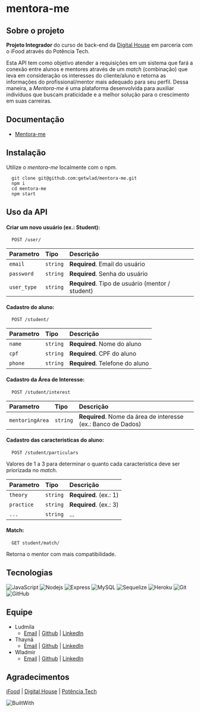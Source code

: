 # mentora-me

## Sobre o projeto

**Projeto Integrador** do curso de back-end da [Digital House](https://www.digitalhouse.com/br) em parceria com o iFood através do Potência Tech.

Esta API tem como objetivo atender a requisições em um sistema que fará a conexão entre alunos e mentores através de um _match_ (combinação) que leva em consideração os interesses do cliente/aluno e retorna as informações do profissional/mentor mais adequado para seu perfil.
Dessa maneira, a _Mentora-me_ é uma plataforma desenvolvida para auxiliar indivíduos que buscam praticidade e a melhor solução para o crescimento em suas carreiras.

## Documentação

- [Mentora-me](https://mentora-me.herokuapp.com/documentation/)

## Instalação

Utilize o _mentora-me_ localmente com o npm.

```
  git clone git@github.com:getwlad/mentora-me.git
  npm i
  cd mentora-me
  npm start
```

## Uso da API

#### Criar um novo usuário (ex.: Student):

```
  POST /user/
```

| Parametro   | Tipo     | Descrição                                        |
| :---------- | :------- | :----------------------------------------------- |
| `email`     | `string` | **Required**. Email do usuário                   |
| `password`  | `string` | **Required**. Senha do usuário                   |
| `user_type` | `string` | **Required**. Tipo de usuário (mentor / student) |

#### Cadastro do aluno:

```
  POST /student/
```

| Parametro | Tipo     | Descrição                       |
| :-------- | :------- | :------------------------------ |
| `name`    | `string` | **Required**. Nome do aluno     |
| `cpf`     | `string` | **Required**. CPF do aluno      |
| `phone`   | `string` | **Required**. Telefone do aluno |

#### Cadastro da Área de Interesse:

```
  POST /student/interest
```

| Parametro       | Tipo     | Descrição                                                     |
| :-------------- | :------- | :------------------------------------------------------------ |
| `mentoringArea` | `string` | **Required**. Nome da área de interesse (ex.: Banco de Dados) |

#### Cadastro das caracteristicas do aluno:

```
  POST /student/particulars
```

Valores de 1 a 3 para determinar o quanto cada característica deve ser priorizada no _match_.

| Parametro  | Tipo     | Descrição              |
| :--------- | :------- | :--------------------- |
| `theory`   | `string` | **Required**. (ex.: 1) |
| `practice` | `string` | **Required**. (ex.: 3) |
| `...`      | `string` | ...                    |

#### Match:

```
  GET student/match/
```

Retorna o mentor com mais compatibilidade.

## Tecnologias

![JavaScript](https://img.shields.io/badge/JavaScript-F7DF1E?style=for-the-badge&logo=javascript&logoColor=black)
![Nodejs](https://img.shields.io/badge/Node.js-43853D?style=for-the-badge&logo=node.js&logoColor=white)
![Express](https://img.shields.io/badge/express.js-%23404d59.svg?style=for-the-badge&logo=express&logoColor=%2361DAFB)
![MySQL](https://img.shields.io/badge/MySQL-00000F?style=for-the-badge&logo=mysql&logoColor=white)
![Sequelize](https://img.shields.io/badge/Sequelize-52B0E7?style=for-the-badge&logo=Sequelize&logoColor=white)
![Heroku](https://img.shields.io/badge/Heroku-430098?style=for-the-badge&logo=heroku&logoColor=white)
![Git](https://img.shields.io/badge/GIT-E44C30?style=for-the-badge&logo=git&logoColor=white)
![GitHub](https://img.shields.io/badge/GitHub-100000?style=for-the-badge&logo=github&logoColor=white)

## Equipe

- Ludmila
  - [Email](mailto:ghansth@gmail.com) | [Github](https://github.com/ludmila-chagas) | [LinkedIn](https://www.linkedin.com/in/thayna-rdg/)
- Thayná
  - [Email](mailto:thna.rdg@gmail.com) | [Github](https://github.com/thnardg) | [LinkedIn](https://www.linkedin.com/in/ludmila-chagas-273548187/)
- Wladmir
  - [Email](mailto:wladmcd@gmail.com) | [Github](https://github.com/getwlad) | [LinkedIn](https://www.linkedin.com/in/wladmir-rodrigues/)

## Agradecimentos

[iFood](https://institucional.ifood.com.br/?utm_source=site_ifood) | [Digital House](https://www.digitalhouse.com/br) | [Potência Tech](https://potenciatech.com.br/)

![BuiltWith](https://ForTheBadge.com/images/badges/built-with-love.svg)
